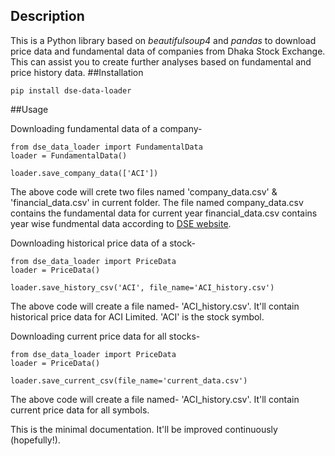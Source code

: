 ## Description
This is a Python library based on *beautifulsoup4* and *pandas* to 
download price data and fundamental data of companies from  Dhaka Stock Exchange.
<br/>This can assist you to create further analyses based on fundamental and price history data.
##Installation
```
pip install dse-data-loader

```
##Usage

Downloading fundamental data of a company-

```
from dse_data_loader import FundamentalData
loader = FundamentalData()

loader.save_company_data(['ACI'])

```
The above code will crete two files named 'company_data.csv' & 'financial_data.csv' in current folder.
The file named company_data.csv contains the fundamental data for current year
financial_data.csv contains year wise fundmental data according to [DSE website](http://dsebd.org).

Downloading historical price data of a stock-

```
from dse_data_loader import PriceData
loader = PriceData()

loader.save_history_csv('ACI', file_name='ACI_history.csv')
```

The above code will create a file named- 'ACI_history.csv'. 
It'll contain historical price data for ACI Limited. 'ACI' is the stock symbol.


Downloading current price data for all stocks-
```
from dse_data_loader import PriceData
loader = PriceData()

loader.save_current_csv(file_name='current_data.csv')
```
The above code will create a file named- 'ACI_history.csv'. It'll contain current price data for all symbols.

This is the minimal documentation. It'll be improved continuously (hopefully!). 
